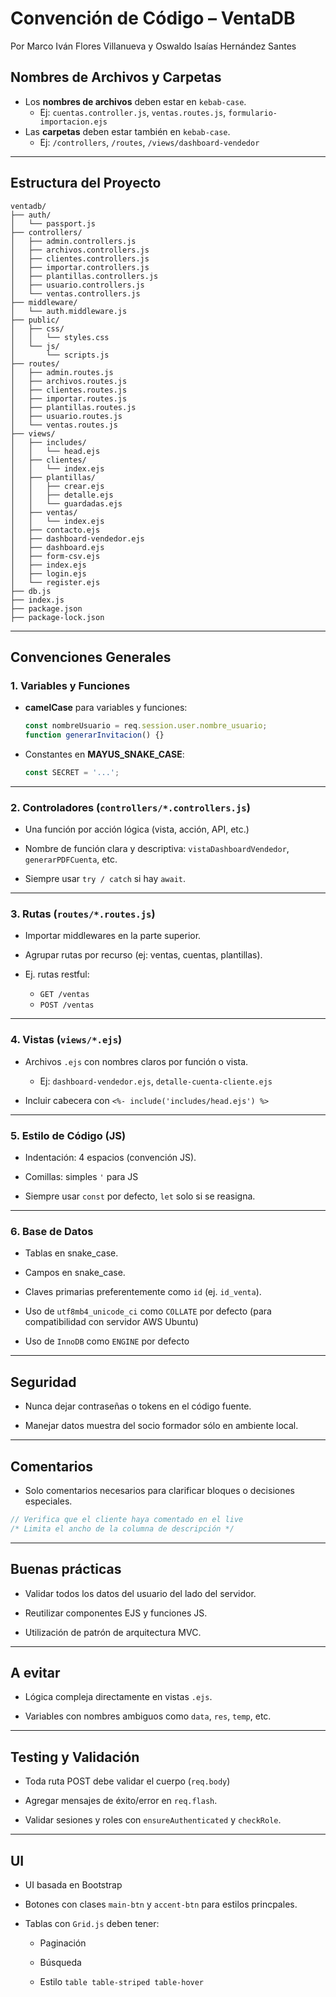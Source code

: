 # Convención de Código – VentaDB

Por Marco Iván Flores Villanueva y Oswaldo Isaías Hernández Santes

## Nombres de Archivos y Carpetas

- Los **nombres de archivos** deben estar en `kebab-case`.
  - Ej: `cuentas.controller.js`, `ventas.routes.js`, `formulario-importacion.ejs`
- Las **carpetas** deben estar también en `kebab-case`.
  - Ej: `/controllers`, `/routes`, `/views/dashboard-vendedor`

---

## Estructura del Proyecto

```
ventadb/
├── auth/
│   └── passport.js
├── controllers/
│   ├── admin.controllers.js
│   ├── archivos.controllers.js
│   ├── clientes.controllers.js
│   ├── importar.controllers.js
│   ├── plantillas.controllers.js
│   ├── usuario.controllers.js
│   └── ventas.controllers.js
├── middleware/
│   └── auth.middleware.js
├── public/
│   ├── css/
│   │   └── styles.css
│   └── js/
│       └── scripts.js
├── routes/
│   ├── admin.routes.js
│   ├── archivos.routes.js
│   ├── clientes.routes.js
│   ├── importar.routes.js
│   ├── plantillas.routes.js
│   ├── usuario.routes.js
│   └── ventas.routes.js
├── views/
│   ├── includes/
│   │   └── head.ejs
│   ├── clientes/
│   │   └── index.ejs
│   ├── plantillas/
│   │   ├── crear.ejs
│   │   ├── detalle.ejs
│   │   └── guardadas.ejs
│   ├── ventas/
│   │   └── index.ejs
│   ├── contacto.ejs
│   ├── dashboard-vendedor.ejs
│   ├── dashboard.ejs
│   ├── form-csv.ejs
│   ├── index.ejs
│   ├── login.ejs
│   └── register.ejs
├── db.js
├── index.js
├── package.json
├── package-lock.json

```

---

## Convenciones Generales

### 1. Variables y Funciones

- **camelCase** para variables y funciones:
    
    ```js
    const nombreUsuario = req.session.user.nombre_usuario;
    function generarInvitacion() {}
    ```
    
- Constantes en **MAYUS_SNAKE_CASE**:
    
    ```js
    const SECRET = '...';
    ```

---

### 2. Controladores (`controllers/*.controllers.js`)

- Una función por acción lógica (vista, acción, API, etc.)
    
- Nombre de función clara y descriptiva: `vistaDashboardVendedor`, `generarPDFCuenta`, etc.
    
- Siempre usar `try / catch` si hay `await`.

---

### 3. Rutas (`routes/*.routes.js`)

- Importar middlewares en la parte superior.
    
- Agrupar rutas por recurso (ej: ventas, cuentas, plantillas).
    
- Ej. rutas restful:
    
    - `GET /ventas`
    - `POST /ventas`

---

### 4. Vistas (`views/*.ejs`)

- Archivos `.ejs` con nombres claros por función o vista.
    
    - Ej: `dashboard-vendedor.ejs`, `detalle-cuenta-cliente.ejs`
        
- Incluir cabecera con `<%- include('includes/head.ejs') %>`

---

### 5. Estilo de Código (JS)

- Indentación: 4 espacios (convención JS).
    
- Comillas: simples `'` para JS
    
- Siempre usar `const` por defecto, `let` solo si se reasigna.

---

### 6. Base de Datos

- Tablas en snake_case.
    
- Campos en snake_case.
    
- Claves primarias preferentemente como `id` (ej. `id_venta`).
    
- Uso de `utf8mb4_unicode_ci` como `COLLATE` por defecto (para compatibilidad con servidor AWS Ubuntu)
    
- Uso de `InnoDB` como `ENGINE` por defecto

---

## Seguridad

- Nunca dejar contraseñas o tokens en el código fuente.

- Manejar datos muestra del socio formador sólo en ambiente local.

---

## Comentarios

- Solo comentarios necesarios para clarificar bloques o decisiones especiales.

```js
// Verifica que el cliente haya comentado en el live
/* Limita el ancho de la columna de descripción */
```

---

## Buenas prácticas

- Validar todos los datos del usuario del lado del servidor.
    
- Reutilizar componentes EJS y funciones JS.
	
- Utilización de patrón de arquitectura MVC.

---

## A evitar

- Lógica compleja directamente en vistas `.ejs`.
	
- Variables con nombres ambiguos como `data`, `res`, `temp`, etc.

---

## Testing y Validación

- Toda ruta POST debe validar el cuerpo (`req.body`)
    
- Agregar mensajes de éxito/error en `req.flash`.
    
- Validar sesiones y roles con `ensureAuthenticated` y `checkRole`.

---

## UI

- UI basada en Bootstrap
	
- Botones con clases `main-btn` y `accent-btn` para estilos princpales.
    
- Tablas con `Grid.js` deben tener:
    
    - Paginación
        
    - Búsqueda
        
    - Estilo `table table-striped table-hover`
